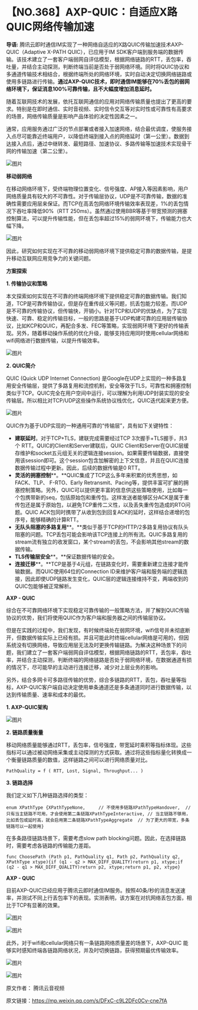 # 【NO.368】AXP-QUIC：自适应X路QUIC网络传输加速

**导语:**  腾讯云即时通信IM实现了一种网络自适应的X路QUIC传输加速技术AXP-QUIC（Adaptive X-PATH QUIC），已应用于IM SDK客户端到服务端的数据传输。该技术建立了一套客户端弱网自评估模型，根据网络链路的RTT，丢包率，吞吐量，并结合主动探测，判断终端当前是否处于弱网络环境。同时将QUIC协议和多通道传输技术相结合，根据终端所处的网络环境，实时自动决定切换网络链路或使用多链路进行传输。**通过AXP-QUIC技术，即时通信IM能够在70%丢包的弱网络环境下，保证消息100%可靠传输，且不大幅度增加消息延时。**



随着互联网技术的发展，依托互联网通信的应用对网络传输质量也提出了更高的要求。特别是在即时通信、实时音视频、实时信令交互等对实时性或可靠性有高要求的场景，网络传输质量是影响产品体验的决定性因素之一。

通常，应用服务通过广泛的节点部署或者接入加速网络，结合最优调度，使服务接入点尽可能靠近终端用户，以降低终端到接入点的网络延时（第一公里）。数据到达接入点后，通过中继转发、最短路径、加速协议、多路传输等加速技术实现骨干网的传输加速（第二公里）。

![图片](https://mmbiz.qpic.cn/mmbiz_jpg/APDZeM2BxAE0mCoxavmMcib5Xat0amiaaZWQT9RJt8CRcqWFEtZ4OMHXzO6rFEwKLtRRJHeYFYrV9QEtTGDthoyQ/640?wx_fmt=jpeg&wxfrom=5&wx_lazy=1&wx_co=1)

**移动弱网络**

在移动网络环境下，受终端物理位置变化、信号强度、AP接入等因素影响，用户网络质量具有较大的不可靠性。对于传输层协议，UDP是不可靠传输，数据的准确性需要应用层来保证。而TCP在高丢包网络环境传输效率表现差，1%的丢包情况下吞吐率降低90%（RTT 250ms）。虽然通过使用BBR等基于带宽预测的拥塞控制算法，可以提升传输性能，但在丢包率超过15%的弱网环境下，传输能力也大幅下降。

![图片](https://mmbiz.qpic.cn/mmbiz_png/APDZeM2BxAEmibsThfmfroQxGgsKbmm9fLRr2ImrIajvwOaibRS2mCIVGnmo5eJjQpso7Q0hdYss7eUFvibcCy2rw/640?wx_fmt=png&wxfrom=5&wx_lazy=1&wx_co=1)



因此，研究如何实现在不可靠的移动弱网络环境下提供稳定可靠的数据传输，是提升移动互联网应用竞争力的关键问题。

**方案探索**

**1. 传输协议和策略**

本文探索如何实现在不可靠的终端网络环境下提供稳定可靠的数据传输。我们知道，TCP是可靠传输协议，但是存在重传歧义等问题，抗丢包能力较差。而UDP是不可靠的传输协议，但传输快，开销小。针对TCP和UDP的优缺点，为了实现快速、可靠、稳定的传输目标，一般的思路是基于UDP构建可靠的应用层传输协议，比如KCP和QUIC，再配合多发、FEC等策略，实现弱网环境下更好的传输表现。另外，随着移动操作系统的优化升级，能够支持应用同时使用cellular网络和wifi网络进行数据传输，以提升传输效率。

![图片](https://mmbiz.qpic.cn/mmbiz_jpg/APDZeM2BxAEmibsThfmfroQxGgsKbmm9f0xvVQ8jEBYdCCf2ZwbOpUZU6ib03AZiamNfiaBqHxw7EmFWF5sm343lyQ/640?wx_fmt=jpeg&wxfrom=5&wx_lazy=1&wx_co=1)



**2. QUIC简介**

QUIC (Quick UDP Internet Connection) 是Google在UDP上实现的一种多路复用安全传输层，提供了多路复用和流控机制，安全等效于TLS，可靠性和拥塞控制类似于TCP。QUIC完全在用户空间中运行，可以理解为利用UDP封装实现的安全传输层。所以相比对TCP/UDP这些操作系统协议栈优化，QUIC迭代起来更方便。

![图片](https://mmbiz.qpic.cn/mmbiz_png/APDZeM2BxAEmibsThfmfroQxGgsKbmm9fG3YE2NlfHu8WWGVZ4Wibnrne8RmU5VJPX9P7koJ8MQiac22EF5pgpe6A/640?wx_fmt=png&wxfrom=5&wx_lazy=1&wx_co=1)



QUIC作为基于UDP实现的一种通用可靠的“传输层”，具有如下关键特性：

- **建联延时**。对于TCP+TLS，建联完成需要经过TCP 3次握手+TLS握手，共3个 RTT。QUIC的Client和Server建联后，QUIC Client和Server在QUIC层缓存维护和socket五元组无关的逻辑连接session。如果需要传输数据，直接使用该session即可。这个session包含加解密的上下文信息，并且在QUIC连接数据传输过程中更新。因此，后续的数据传输是0 RTT。
- **灵活的拥塞控制****。**QUIC集成了TCP这么多年来积累的优秀思想，如FACK、TLP、 F-RTO、Early Retransmit、Pacing等，提供丰富可扩展的拥塞控制策略。另外，QUIC可以提供更丰富的信息供这些策略使用，比如每一个包携带新的seq，包括原始包和重传包。这样发送者能够区分ACK是属于重传包还是属于原始包，以避免TCP重传二义性，以及丢失重传包造成的RTO问题。QUIC ACK包同时携带了从收到包到回复ACK的延时，这样结合递增的包序号，能够精确的计算RTT。
- **无队头阻塞的多路复用****。**类似于基于TCP的HTTP/2多路复用协议有队头阻塞的问题。TCP丢包可能会影响该TCP连接上的所有流。QUIC多路复用的stream流有独立的收发窗口，某个stream的丢包，不会影响其他stream的数据传输。
- **TLS传输层安全****。**保证数据传输的安全。
- **连接迁移****。**TCP是基于4元组，在链路变化时，需要重新建立连接才能传输数据。而QUIC使用64位的Connection ID来维护客户端和服务端的逻辑连接，因此即使UDP链路发生变化，QUIC层的逻辑连接维持不变，两端收到的QUIC包能够被正常解析。

**AXP - QUIC**

综合在不可靠网络环境下实现稳定可靠传输的一般策略方法，并了解到QUIC传输协议的优势，我们将使用QUIC作为客户端和服务器之间的传输层协议。

但是在实践的过程中，我们发现，有时候终端处在弱网环境，wifi信号并未彻底断开，但数据传输实际上已经有损。并且可能此时终端cellular网络是可用的，但因系统没有切换网络，导致应用层无法及时更换传输链路。为解决这种场景下的问题，我们建立了一套客户端弱网自评估模型，根据网络链路的RTT，丢包率，吞吐率，并结合主动探测，判断终端的网络链路是否处于弱网络环境，在数据通道有损的情况下，尽可能早的主动进行连接迁移，减少对上层业务的影响。

另外，结合多网卡可多路径传输的优势，综合多链路的RTT，丢包，吞吐量等指标，AXP-QUIC客户端自动决定使用单条通道还是多条通道同时进行数据传输，以达到传输质量、速率和成本的最优。

**1. AXP-QUIC架构**

![图片](https://mmbiz.qpic.cn/mmbiz_png/APDZeM2BxAEmibsThfmfroQxGgsKbmm9fu7Af4pAm5IHMK7iaRyia9EhWiaNbjQzxyvOzYLPMIuhiaCnX8yjElKQbGg/640?wx_fmt=png&wxfrom=5&wx_lazy=1&wx_co=1)



**2. 链路质量衡量**

移动网络质量能够通过RTT，丢包率，信号强度，带宽延时乘积等指标体现。这些指标可以通过被动网络采集或主动探测的方式获取。通过将这些指标量化转换成一个衡量链路质量的数值，这样链路之间可以进行网络质量对比。

```
PathQuality = f ( RTT, Lost, Signal, Throughput... )
```



**3. 链路选择**

我们定义如下几种链路选择的类型：

```
enum XPathType {XPathTypeNone,     // 不使用多链路XPathTypeHandover,  // 只有当主链路不可用，才会使用第二条链路XPathTypeInteractive, // 当主链路不够用，比如丢包或延时高，就会启用第二条链路XPathTypeAggregate  // 为了更大的带宽，多条链路可以一起使用}
```



在多条路径链路场景下，需要考虑slow path blocking问题。因此，在选择链路时，需要考虑各链路的传输能力差距。

```
func ChoosePath (Path p1, PathQuality q1, Path p2, PathQuality q2, XPathType xtype){if (q1 - q2 > MAX_DIFF_QUALITY)return p1, xtype;if (q2 - q1 > MAX_DIFF_QUALITY)return p2, xtype;return p1, p2, xtype}
```

**AXP - QUIC**

目前AXP-QUIC已经应用于腾讯云即时通信IM服务。按照40条/秒的消息发送速率，并测试不同上行丢包率下的表现。实测表明，该方案在对抗网络丢包方面，相比于TCP有显著的效果。

![图片](https://mmbiz.qpic.cn/mmbiz_png/APDZeM2BxAEmibsThfmfroQxGgsKbmm9fDMGPv8T7wEfteYgtKEDVh176o5SCtPqnIB3ia0cRicSoyaaUyiaQn6S8w/640?wx_fmt=png&wxfrom=5&wx_lazy=1&wx_co=1)

![图片](https://mmbiz.qpic.cn/mmbiz_png/APDZeM2BxAEmibsThfmfroQxGgsKbmm9f60BqxiaFuVwU67NWmbVGt82eKhEe6A0rCicY4mDej2ruYf62Hqd2YqsQ/640?wx_fmt=png&wxfrom=5&wx_lazy=1&wx_co=1)



此外，对于wifi和cellular网络只有一条链路网络质量差的场景下，AXP-QUIC 能够实时感知终端各链路网络状况，并及时切换链路，获得预期最优传输效率。

![图片](https://mmbiz.qpic.cn/mmbiz_png/APDZeM2BxAEmibsThfmfroQxGgsKbmm9fQdfNudAIvsrZt2Lg29bJIQYCWrYWfUndhL5ejVZ62WVurCDxDbKibbA/640?wx_fmt=png&wxfrom=5&wx_lazy=1&wx_co=1)



![图片](https://mmbiz.qpic.cn/mmbiz_png/APDZeM2BxAEmibsThfmfroQxGgsKbmm9feAdR1zicnB6PDiaibDSwb1vHopbAhKJZ9ZvtAsF2He0my0G0bp5rNDD5Q/640?wx_fmt=png&wxfrom=5&wx_lazy=1&wx_co=1)

原文作者： 腾讯云音视频

原文链接：https://mp.weixin.qq.com/s/DFxC-c9L2DFc0Cv-cne7fA
